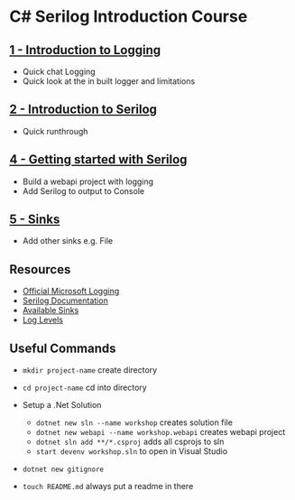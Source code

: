 # C# Serilog Introduction Course

## [1 - Introduction to Logging](INTRODUCTION-TO-LOGGING.md)

- Quick chat Logging
- Quick look at the in built logger and limitations

## [2 - Introduction to Serilog](SERILOG.md)

- Quick runthrough

## [4 - Getting started with Serilog](GETTING-STARTED.md)

- Build a webapi project with logging
- Add Serilog to output to Console

## [5 - Sinks](SERILOG-SINKS.md)

- Add other sinks e.g. File

## Resources

- [Official Microsoft Logging](https://learn.microsoft.com/en-us/aspnet/core/fundamentals/logging/?view=aspnetcore-9.0)
- [Serilog Documentation](https://serilog.net/)
- [Available Sinks](https://github.com/serilog/serilog/wiki/provided-sinks)
- [Log Levels](4-LOGLEVELS.md)

## Useful Commands

- `mkdir project-name` create directory
- `cd project-name` cd into directory

- Setup a .Net Solution
  - `dotnet new sln --name workshop` creates solution file
  - `dotnet new webapi --name workshop.webapi` creates webapi project
  - `dotnet sln add **/*.csproj` adds all csprojs to sln
  - `start devenv workshop.sln` to open in Visual Studio
- `dotnet new gitignore`
- `touch README.md` always put a readme in there
